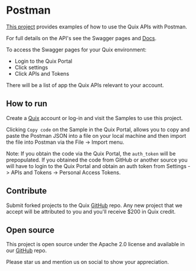 # Postman

[This project](https://github.com/quixio/quix-samples/tree/main/python/postman) provides examples of how to use the Quix APIs with Postman.

For full details on the API's see the Swagger pages and [Docs](https://quix.io/docs/apis/data-catalogue-api/intro.html).

To access the Swagger pages for your Quix environment:

 - Login to the Quix Portal
 - Click settings
 - Click APIs and Tokens

 There will be a list of app the Quix APIs relevant to your account.

## How to run

Create a [Quix](https://portal.platform.quix.ai/self-sign-up?xlink=github) account or log-in and visit the Samples to use this project.

Clicking `Copy code` on the Sample in the Quix Portal, allows you to copy and paste the Postman JSON into a file on your local machine and then import the file into Postman via the File -> Import menu.

Note: If you obtain the code via the Quix Portal, the `auth_token` will be prepopulated. If you obtained the code from GitHub or another source you will have to login to the Quix Portal and obtain an auth token from Settings -> APIs and Tokens -> Personal Access Tokens.

## Contribute

Submit forked projects to the Quix [GitHub](https://github.com/quixio/quix-samples) repo. Any new project that we accept will be attributed to you and you'll receive $200 in Quix credit.

## Open source

This project is open source under the Apache 2.0 license and available in our [GitHub](https://github.com/quixio/quix-samples) repo.

Please star us and mention us on social to show your appreciation.

